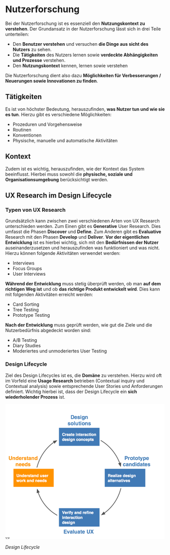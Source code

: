 # Nutzerforschung
Bei der Nutzerforschung ist es essenziell den **Nutzungskontext zu verstehen**. Der Grundansatz in der Nutzerforschung lässt sich in drei Teile unterteilen:
* Den **Benutzer verstehen** und versuchen **die Dinge aus sicht des Nutzers** zu sehen.
* Die **Tätigkeiten** des Nutzers lernen sowie **verdeckte Abhängigkeiten und Prozesse** verstehen.
* Den **Nutzungskontext** kennen, lernen sowie verstehen

Die Nutzerforschung dient also dazu **Möglichkeiten für Verbesserungen / Neuerungen sowie Innovationen zu finden**.

## Tätigkeiten
Es ist von höchster Bedeutung, herauszufinden, **was Nutzer tun und wie sie es tun**. Hierzu gibt es verschiedene Möglichkeiten:
* Prozeduren und Vorgehensweise
* Routinen
* Konventionen
* Physische, manuelle und automatische Aktivitäten

## Kontext
Zudem ist es wichtig, herauszufinden, wie der Kontext das System beeinflusst. Hierbei muss sowohl die **physische, soziale und Organisationsumgebung** berücksichtigt werden.

## UX Research im Design Lifecycle

### Typen von UX Research
Grundsätzlich kann zwischen zwei verschiedenen Arten von UX Research unterschieden werden. Zum Einen gibt es **Generative** User Research. Dies umfasst die Phasen **Discover** und **Define**. Zum Anderen gibt es **Evaluative** Research mit den Phasen **Develop** und **Deliver**.
**Vor der eigentlichen Entwicklung** ist es hierbei wichtig, sich mit den **Bedürfnissen der Nutzer** auseinanderzusetzen und herauszufinden was funktioniert und was nicht. Hierzu können folgende Aktivitäten verwendet werden:
* Interviews
* Focus Groups
* User Interviews

**Während der Entwicklung** muss stetig überprüft werden, ob man **auf dem richtigen Weg ist** und ob **das richtige Produkt entwickelt wird**. Dies kann mit folgenden Aktivitäten erreicht werden:
* Card Sorting
* Tree Testing
* Prototype Testing

**Nach der Entwicklung** muss geprüft werden, wie gut die Ziele und die Nutzerbedürfnis abgedeckt worden sind:
* A/B Testing
* Diary Studies
* Moderiertes und unmoderiertes User Testing

### Design Lifecycle
Ziel des Design Lifecycles ist es, die **Domäne** zu verstehen. Hierzu wird oft im Vorfeld eine **Usage Research** betrieben (Contextual inquiry und Contextual analysis) sowie entsprechende User Stories und Anforderungen definiert.
Wichtig hierbei ist, dass der Design Lifecycle ein **sich wiederholender Prozess** ist.

![Design Lifecylce](./images/design_lifecycle.png)

*Design Lifecycle*
